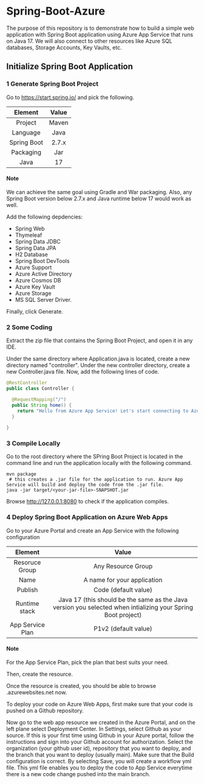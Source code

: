 # Spring-Boot-Azure

The purpose of this repository is to demonstrate how to build a simple web application with Spring Boot application using Azure App Service that runs on Java 17. We will also connect to other resources like Azure SQL databases, Storage Accounts, Key Vaults, etc.

## Initialize Spring Boot Application

### 1 Generate Spring Boot Project

Go to https://start.spring.io/ and pick the following.

| Element      |   Value  |
|:------------:|:--------:|
| Project      |   Maven  |
| Language     |    Java  |
| Spring Boot  |    2.7.x |
| Packaging    |    Jar   |
| Java         |    17    |

#### Note

We can achieve the same goal using Gradle and War packaging. Also, any Spring Boot version below 2.7.x and Java runtime below 17 would work as well.

Add the following depdencies: 

- Spring Web
- Thymeleaf
- Spring Data JDBC
- Spring Data JPA
- H2 Database
- Spring Boot DevTools
- Azure Support
- Azure Active Directory
- Azure Cosmos DB
- Azure Key Vault
- Azure Storage
- MS SQL Server Driver.

Finally, click Generate.

### 2 Some Coding

Extract the zip file that contains the Spring Boot Project, and open it in any IDE.

Under the same directory where Application.java is located, create a new directory named "controller". Under the new controller directory, create a new Controller.java file. Now, add the following lines of code.

```java
@RestController
public class Controller {

  @RequestMapping("/")
  public String home() {
    return "Hello from Azure App Service! Let's start connecting to Azure SQL Server!";
  }
  
}
```

### 3 Compile Locally

Go to the root directory where the SPring Boot Project is located in the command line and run the application locally with the following command.
```
mvn package
 # this creates a .jar file for the application to run. Azure App Service will build and deploy the code from the .jar file.
java -jar target/<your-jar-file>-SNAPSHOT.jar
```

Browse http://127.0.0.1:8080 to check if the application compiles.

### 4 Deploy Spring Boot Application on Azure Web Apps

Go to your Azure Portal and create an App Service with the following configuration

| Element      |   Value  |
|:------------:|:--------:|
| Resoruce Group|   Any Resource Group  |
| Name     |    A name for your application  |
| Publish  |    Code (default value) |
| Runtime stack    |    Java 17 (this should be the same as the Java version you selected when intializing your Spring Boot project)   |
| App Service Plan       |     P1v2 (default value)    |

#### Note

For the App Service Plan, pick the plan that best suits your need.

Then, create the resource.

Once the resource is created, you should be able to browse <name>.azurewebsites.net now.

To deploy your code on Azure Web Apps, first make sure that your code is pushed on a Github repository.

Now go to the web app resource we created in the Azure Portal, and on the left plane select Deployment Center. In Settings, select Github as your source. If this is your first time using Github in your Azure portal, follow the instructions and sign into your Github account for authorization. Select the organization (your github user id), repository that you want to deploy, and the branch that you want to deploy (usually main). Make sure that the Build configuration is correct. By selecting Save, you will create a workflow yml file. This yml file enables you to deploy the code to App Service everytime there is a new code change pushed into the main branch.
